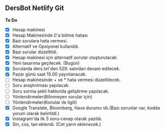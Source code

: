## DersBot Netlify Git
**To Do**
 - [x] Hesap makinesi
 - [x] Hesap Makinesinde 0'a bölme hatası
 - [x] Bazı sorulara hata vermesi.
 - [x] Alternatif ve Opsiyonel kullanıldı.
 - [x] Bazı sorular düzeltildi.
 - [x] Hesap makinesi için alternatif sorular oluşturulacak.
 - [x] Yeni tasarıma geçilecek. (Bugün)
 - [x] Sorularda ders.txt'den 529. satırdan devam edilecek.
 - [x] Pazar günü saat 15.00 yayınlanacak.
 - [ ] Hesap makinesinde + ve * hata vermesi düzeltilecek.
 - [ ] Soru araştırılması yapılacak.
 - [ ] Soru sorma şekli hakkında geliştirme yapılacak.
 - [ ] Yönlendirmeler(Bilinmeyen sorular için)
 - [ ] Yönlendirmeler(Konular ile ilgili)
 - [x] Google Translate, Bloomberg, Hava durumu vb.(Bazı sorunlar var, kodda yorum olarak belirtildi.)
 - [x] Instagram'da ilk 5 soru-cevap olarak yazıldı.
 - [x] Sin, cos, tan eklendi. (Cot yarın eklenecek.) 